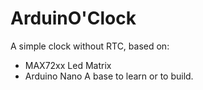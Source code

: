 # ArduinO'Clock
A simple clock without RTC, based on:
  - MAX72xx Led Matrix
  - Arduino Nano
A base to learn or to build.
